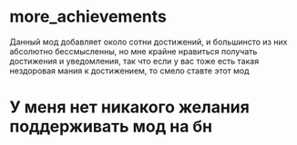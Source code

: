 # more_achievements

Данный мод добавляет около сотни достижений, и большинсто из них абсолютно бессмысленны, но мне крайне нравиться получать достижения и уведомления, так что если у вас тоже есть такая нездоровая мания к достижением, то смело ставте этот мод

# У меня нет никакого желания поддерживать мод на бн

